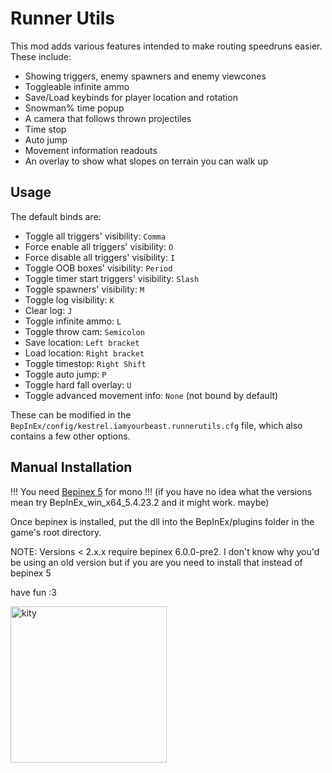 # Runner Utils

This mod adds various features intended to make routing speedruns easier. These include:

- Showing triggers, enemy spawners and enemy viewcones
- Toggleable infinite ammo
- Save/Load keybinds for player location and rotation
- Snowman% time popup
- A camera that follows thrown projectiles
- Time stop
- Auto jump
- Movement information readouts
- An overlay to show what slopes on terrain you can walk up

## Usage

The default binds are:

- Toggle all triggers' visibility: `Comma`
- Force enable all triggers' visibility: `O`
- Force disable all triggers' visibility: `I`
- Toggle OOB boxes' visibility: `Period`
- Toggle timer start triggers' visibility: `Slash`
- Toggle spawners' visibility: `M`
- Toggle log visibility: `K`
- Clear log: `J`
- Toggle infinite ammo: `L`
- Toggle throw cam: `Semicolon`
- Save location: `Left bracket`
- Load location: `Right bracket`
- Toggle timestop: `Right Shift`
- Toggle auto jump: `P`
- Toggle hard fall overlay: `U`
- Toggle advanced movement info: `None` (not bound by default)

These can be modified in the `BepInEx/config/kestrel.iamyourbeast.runnerutils.cfg` file, which also contains a few other options.

## Manual Installation

!!! You need [Bepinex 5](https://github.com/BepInEx/BepInEx/releases/latest) for mono !!!
(if you have no idea what the versions mean try BepInEx_win_x64_5.4.23.2 and it might work. maybe)

Once bepinex is installed, put the dll into the BepInEx/plugins folder in the game's root directory.

NOTE: Versions < 2.x.x require bepinex 6.0.0-pre2. I don't know why you'd be using an old version but if you are you need to install that instead of bepinex 5

have fun :3

<img src ="https://files.catbox.moe/fu6dqo.png" width="250" alt="kity">
